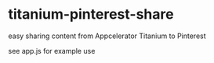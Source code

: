 titanium-pinterest-share
========================

easy sharing content from Appcelerator Titanium to Pinterest 

see app.js for example use
